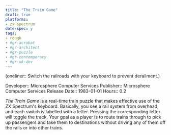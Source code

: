 ```yaml
---
title: "The Train Game"
draft: true
platforms:
- zx spectrum
date-spec: y
tags:
- rough
- #gr-acrobat 
- #gr-architect 
- #gr-puzzle 
- #gr-contemporary 
- #gr-uk-dev 
---
```



(oneliner:: Switch the railroads with your keyboard to prevent derailment.)

Developer:: Microsphere Computer Services
Publisher:: Microsphere Computer Services
Release Date:: 1983-01-01
Hours:: 0.2

*The Train Game* is a real-time train puzzle that makes effective use of the ZX Spectrum's keyboard. Basically, you see a rail system from overhead, and each switch is labelled with a letter. Pressing the corresponding letter will toggle the track. Your goal as a player is to route trains through to pick up passengers and take them to destinations without driving any of them off the rails or into other trains.